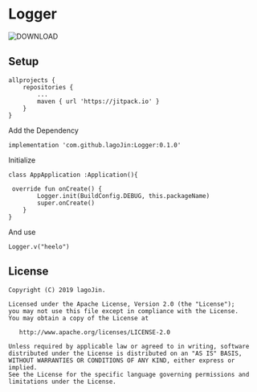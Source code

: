 # Logger

![DOWNLOAD](https://jitpack.io/v/lagoJin/Logger.svg)


## Setup

~~~
allprojects {
    repositories {
        ...
        maven { url 'https://jitpack.io' }
    }
}
~~~

Add the Dependency
~~~~
implementation 'com.github.lagoJin:Logger:0.1.0'
~~~~


Initialize
~~~~
class AppApplication :Application(){

 override fun onCreate() {
        Logger.init(BuildConfig.DEBUG, this.packageName)
        super.onCreate()
    }
}
~~~~

And use
~~~~
Logger.v("heelo")
~~~~

## License

	Copyright (C) 2019 lagoJin.
	
	Licensed under the Apache License, Version 2.0 (the "License");
	you may not use this file except in compliance with the License.
	You may obtain a copy of the License at
	
	   http://www.apache.org/licenses/LICENSE-2.0
	
	Unless required by applicable law or agreed to in writing, software
	distributed under the License is distributed on an "AS IS" BASIS,
	WITHOUT WARRANTIES OR CONDITIONS OF ANY KIND, either express or implied.
	See the License for the specific language governing permissions and
	limitations under the License.

